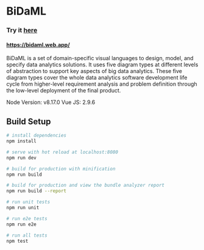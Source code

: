 # BiDaML

### Try it [here](https://bidaml.web.app/)
#### https://bidaml.web.app/

BiDaML is a set of domain-specific visual languages to design, model, and specify data analytics solutions. It uses five diagram types at different levels of abstraction to support key aspects of big data analytics. These five diagram types cover the whole data analytics software development life cycle from higher-level requirement analysis and problem definition through the low-level deployment of the final product.

Node Version: v8.17.0
Vue JS: 2.9.6
## Build Setup

``` bash
# install dependencies
npm install

# serve with hot reload at localhost:8080
npm run dev

# build for production with minification
npm run build

# build for production and view the bundle analyzer report
npm run build --report

# run unit tests
npm run unit

# run e2e tests
npm run e2e

# run all tests
npm test
```
